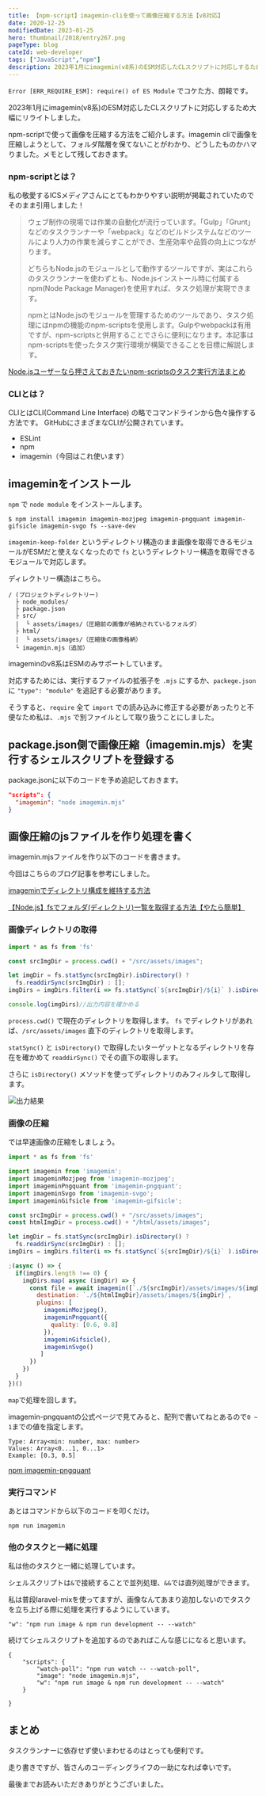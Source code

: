 ```yaml
---
title: 【npm-script】imagemin-cliを使って画像圧縮する方法【v8対応】
date: 2020-12-25
modifiedDate: 2023-01-25
hero: thumbnail/2018/entry267.png
pageType: blog
cateId: web-developer
tags: ["JavaScript","npm"]
description: 2023年1月にimagemin(v8系)のESM対応したCLスクリプトに対応しするため大幅にリライトしました。npm-scriptで画像を圧縮する方法をご紹介します。imagemin cliで画像を圧縮しようとして、フォルダ階層を保てないことがわかり、どうしたものかハマりました。メモとして残しておきます。
---
```

`Error [ERR_REQUIRE_ESM]: require() of ES Module` でコケた方、朗報です。

2023年1月にimagemin(v8系)のESM対応したCLスクリプトに対応しするため大幅にリライトしました。

npm-scriptで使って画像を圧縮する方法をご紹介します。imagemin cliで画像を圧縮しようとして、フォルダ階層を保てないことがわかり、どうしたものかハマりました。メモとして残しておきます。
<prof></prof>


### npm-scriptとは？
私の敬愛するICSメディアさんにとてもわかりやすい説明が掲載されていたのでそのまま引用しました！

> ウェブ制作の現場では作業の自動化が流行っています。「Gulp」「Grunt」などのタスクランナーや「webpack」などのビルドシステムなどのツールにより人力の作業を減らすことができ、生産効率や品質の向上につながります。
>
> どちらもNode.jsのモジュールとして動作するツールですが、実はこれらのタスクランナーを使わずとも、Node.jsインストール時に付属するnpm(Node Package Manager)を使用すれば、タスク処理が実現できます。
>
> npmとはNode.jsのモジュールを管理するためのツールであり、タスク処理にはnpmの機能のnpm-scriptsを使用します。Gulpやwebpackは有用ですが、npm-scriptsと併用することでさらに便利になります。本記事はnpm-scriptsを使ったタスク実行環境が構築できることを目標に解説します。

[Node.jsユーザーなら押さえておきたいnpm-scriptsのタスク実行方法まとめ](https://ics.media/entry/12226/)

### CLIとは？
CLIとはCLI(Command Line Interface) の略でコマンドラインから色々操作する方法です。
GitHubにさまざまなCLIが公開されています。

* ESLint
* npm
* imagemin（今回はこれ使います）

## imageminをインストール

`npm` で `node module` をインストールします。

```Shell:title=コマンド
$ npm install imagemin imagemin-mozjpeg imagemin-pngquant imagemin-gifsicle imagemin-svgo fs --save-dev
```

`imagemin-keep-folder` というディレクトリ構造のまま画像を取得できるモジュールがESMだと使えなくなったので `fs` というディレクトリー構造を取得できるモジュールで対応します。

ディレクトリー構造はこちら。

```
/ (プロジェクトディレクトリー)
  ├ node_modules/
  ├ package.json
  ├ src/
  |  └ assets/images/（圧縮前の画像が格納されているフォルダ）
  ├ html/
  |  └ assets/images/（圧縮後の画像格納）
  └ imagemin.mjs（追加）
```

imageminのv8系はESMのみサポートしています。

対応するためには、実行するファイルの拡張子を `.mjs` にするか、`packege.json` に `"type": "module"` を追記する必要があります。

そうすると、`require` 全て `import` での読み込みに修正する必要があったりと不便なため私は、`.mjs` で別ファイルとして取り扱うことにしました。

## package.json側で画像圧縮（imagemin.mjs）を実行するシェルスクリプトを登録する
package.jsonに以下のコードを予め追記しておきます。

```js:title=package.json
"scripts": {
  "imagemin": "node imagemin.mjs"
}
```
## 画像圧縮のjsファイルを作り処理を書く
imagemin.mjsファイルを作り以下のコードを書きます。

今回はこちらのブログ記事を参考にしました。

[imageminでディレクトリ構成を維持する方法](https://qiita.com/irico/items/89f8868826ec2207bae4)

[【Node.js】fsでフォルダ(ディレクトリ)一覧を取得する方法【やたら簡単】](https://www.ultra-noob.com/blog/2021/61/)

### 画像ディレクトリの取得

```js:title=imagemin.mjs
import * as fs from 'fs'

const srcImgDir = process.cwd() + "/src/assets/images";

let imgDir = fs.statSync(srcImgDir).isDirectory() ?
  fs.readdirSync(srcImgDir) : [];
imgDirs = imgDirs.filter(i => fs.statSync(`${srcImgDir}/${i}` ).isDirectory())

console.log(imgDirs)//出力内容を確かめる
```

`process.cwd()` で現在のディレクトリを取得します。 `fs` でディレクトリがあれば、`/src/assets/images` 直下のディレクトリを取得します。

`statSync()` と `isDirectory()` で取得したいターゲットとなるディレクトリを存在を確かめて `readdirSync()` でその直下の取得します。

さらに `isDirectory()` メソッドを使ってディレクトリのみフィルタして取得します。

![出力結果](./images/12/entry423-1.png)

### 画像の圧縮
では早速画像の圧縮をしましょう。

```js{3-7,9,16-32}:title=imagemin.mjs
import * as fs from 'fs'

import imagemin from 'imagemin';
import imageminMozjpeg from 'imagemin-mozjpeg';
import imageminPngquant from 'imagemin-pngquant';
import imageminSvgo from 'imagemin-svgo';
import imageminGifsicle from 'imagemin-gifsicle';

const srcImgDir = process.cwd() + "/src/assets/images";
const htmlImgDir = process.cwd() + "/html/assets/images";

let imgDir = fs.statSync(srcImgDir).isDirectory() ?
  fs.readdirSync(srcImgDir) : [];
imgDirs = imgDirs.filter(i => fs.statSync(`${srcImgDir}/${i}` ).isDirectory())

;(async () => {
  if(imgDirs.length !== 0) {
    imgDirs.map( async (imgDir) => {
      const file = await imagemin([`./${srcImgDir}/assets/images/${imgDir}/*.{jpg,png}`], {
        destination: `./${htmlImgDir}/assets/images/${imgDir}`,
        plugins: [
          imageminMozjpeg(),
          imageminPngquant({
            quality: [0.6, 0.8]
          }),
          imageminGifsicle(),
          imageminSvgo()
         ]
      })
    })
  }
})()
```

`map`で処理を回します。

imagemin-pngquantの公式ページで見てみると、配列で書いてねとあるので`0 ~ 1`までの値を指定します。

```js:JS
Type: Array<min: number, max: number>
Values: Array<0...1, 0...1>
Example: [0.3, 0.5]
```
[npm imagemin-pngquant](https://www.npmjs.com/package/imagemin-pngquant)

### 実行コマンド
あとはコマンドから以下のコードを叩くだけ。

```Shell:title=コマンド
npm run imagemin
```

### 他のタスクと一緒に処理
私は他のタスクと一緒に処理しています。

シェルスクリプトは`&`で接続することで並列処理、`&&`では直列処理ができます。

私は普段laravel-mixを使ってますが、画像なんてあまり追加しないのでタスクを立ち上げる際に処理を実行するようにしています。

```Shell:title=コマンド
"w": "npm run image & npm run development -- --watch"
```
続けてシェルスクリプトを追加するのであればこんな感じになると思います。
```Shell:title=コマンド
{
	"scripts": {
		"watch-poll": "npm run watch -- --watch-poll",
		"image": "node imagemin.mjs",
		"w": "npm run image & npm run development -- --watch"
	}

}
```

## まとめ
タスクランナーに依存せず使いまわせるのはとっても便利です。

走り書きですが、皆さんのコーディングライフの一助になれば幸いです。

最後までお読みいただきありがとうございました。
